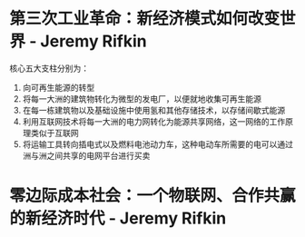 # 第三次工业革命：新经济模式如何改变世界 - Jeremy Rifkin


核心五大支柱分别为：

1. 向可再生能源的转型
2. 将每一大洲的建筑物转化为微型的发电厂，以便就地收集可再生能源
3. 在每一栋建筑物以及基础设施中使用氢和其他存储技术，以存储间歇式能源
4. 利用互联网技术将每一大洲的电力网转化为能源共享网络，这一网络的工作原理类似于互联网
5. 将运输工具转向插电式以及燃料电池动力车，这种电动车所需要的电可以通过洲与洲之间共享的电网平台进行买卖

# 零边际成本社会：一个物联网、合作共赢的新经济时代 - Jeremy Rifkin

